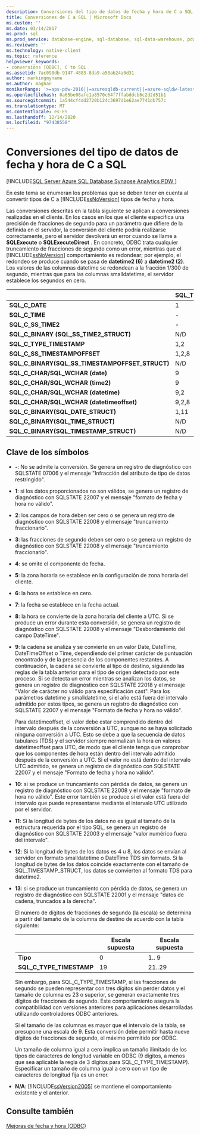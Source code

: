 ```yaml
---
description: Conversiones del tipo de datos de fecha y hora de C a SQL
title: Conversiones de C a SQL | Microsoft Docs
ms.custom: ''
ms.date: 03/14/2017
ms.prod: sql
ms.prod_service: database-engine, sql-database, sql-data-warehouse, pdw
ms.reviewer: ''
ms.technology: native-client
ms.topic: reference
helpviewer_keywords:
- conversions [ODBC], C to SQL
ms.assetid: 7ac098db-9147-4883-8da9-a58ab24a0d31
author: markingmyname
ms.author: maghan
monikerRange: '>=aps-pdw-2016||=azuresqldb-current||=azure-sqldw-latest||>=sql-server-2016||>=sql-server-linux-2017||=azuresqldb-mi-current'
ms.openlocfilehash: 0a65be08afc1a8570c64f7ffabddcb6c2d2d51b1
ms.sourcegitcommit: 1a544cf4dd2720b124c3697d1e62ae7741db757c
ms.translationtype: MT
ms.contentlocale: es-ES
ms.lasthandoff: 12/14/2020
ms.locfileid: "97438558"
---
```

# <a name="datetime-data-type-conversions-from-c-to-sql"></a>Conversiones del tipo de datos de fecha y hora de C a SQL
[!INCLUDE[SQL Server Azure SQL Database Synapse Analytics PDW ](../../includes/applies-to-version/sql-asdb-asdbmi-asa-pdw.md)]

  En este tema se enumeran los problemas que se deben tener en cuenta al convertir tipos de C a [!INCLUDE[ssNoVersion](../../includes/ssnoversion-md.md)] tipos de fecha y hora.  
  
 Las conversiones descritas en la tabla siguiente se aplican a conversiones realizadas en el cliente. En los casos en los que el cliente especifica una precisión de fracciones de segundo para un parámetro que difiere de la definida en el servidor, la conversión del cliente podría realizarse correctamente, pero el servidor devolverá un error cuando se llame a **SQLExecute** o **SQLExecuteDirect** . En concreto, ODBC trata cualquier truncamiento de fracciones de segundo como un error, mientras que el [!INCLUDE[ssNoVersion](../../includes/ssnoversion-md.md)] comportamiento es redondear; por ejemplo, el redondeo se produce cuando se pasa de **datetime2 (6)** a **datetime2 (2)**. Los valores de las columnas datetime se redondean a la fracción 1/300 de segundo, mientras que para las columnas smalldatetime, el servidor establece los segundos en cero.  
  
|   | SQL_TYPE_DATE | SQL_TYPE_TIME | SQL_SS_TIME2 | SQL_TYPE_TIMESTAMP | SQL_SS_TIMESTAMPOFFSET | SQL_CHAR | SQL_WCHAR |
| - | ------------- | ------------- | ------------ | ------------------ | --------------------- | -------- | --------- |
| **SQL_C_DATE** |1|-|-|1,6|1,5,6|1,13|1,13|  
| **SQL_C_TIME** |-|1|1|1,7|1, 5, 7|1,13|1,13|  
| **SQL_C_SS_TIME2** |-|1,3|1,10|1,7|1, 5, 7|1,13|1,13|  
| **SQL_C_BINARY (SQL_SS_TIME2_STRUCT)** |N/D|N/D|1,10,11|N/D|N/D|N/D|N/D|  
| **SQL_C_TYPE_TIMESTAMP** |1,2|1,3,4|1,4,10|1,10|1,5,10|1,13|1,13|  
| **SQL_C_SS_TIMESTAMPOFFSET** |1,2,8|1,3,4,8|1,4,8,10|1,8,10|1,10|1,13|1,13|  
| **SQL_C_BINARY(SQL_SS_TIMESTAMPOFFSET_STRUCT)** |N/D|N/D|N/D|N/D|1,10,11|N/D|N/D|  
| **SQL_C_CHAR/SQL_WCHAR (date)** |9|9|9|9,6|9,5,6|N/D|N/D|  
| **SQL_C_CHAR/SQL_WCHAR (time2)** |9|9, 3|9,10|9,7,10|9,5,7,10|N/D|N/D|  
| **SQL_C_CHAR/SQL_WCHAR (datetime)** |9,2|9, 3, 4|9,4,10|9,10|9,5,10|N/D|N/D|  
| **SQL_C_CHAR/SQL_WCHAR (datetimeoffset)** |9,2,8|9, 3, 4, 8|9,4,8,10|9,8,10|9,10|N/D|N/D|  
| **SQL_C_BINARY(SQL_DATE_STRUCT)** |1,11|N/D|N/D|N/D|N/D|N/D|N/D|  
| **SQL_C_BINARY(SQL_TIME_STRUCT)** |N/D|N/D|N/D|N/D|N/D|N/D|N/D|  
| **SQL_C_BINARY(SQL_TIMESTAMP_STRUCT)** |N/D|N/D|N/D|N/D|N/D|N/D|N/D|  
  
## <a name="key-to-symbols"></a>Clave de los símbolos  
  
-   **-**: No se admite la conversión. Se genera un registro de diagnóstico con SQLSTATE 07006 y el mensaje "Infracción del atributo de tipo de datos restringido".  
  
-   **1**: si los datos proporcionados no son válidos, se genera un registro de diagnóstico con SQLSTATE 22007 y el mensaje "formato de fecha y hora no válido".  
  
-   **2**: los campos de hora deben ser cero o se genera un registro de diagnóstico con SQLSTATE 22008 y el mensaje "truncamiento fraccionario".  
  
-   **3**: las fracciones de segundo deben ser cero o se genera un registro de diagnóstico con SQLSTATE 22008 y el mensaje "truncamiento fraccionario".  
  
-   **4**: se omite el componente de fecha.  
  
-   **5**: la zona horaria se establece en la configuración de zona horaria del cliente.  
  
-   **6**: la hora se establece en cero.  
  
-   **7**: la fecha se establece en la fecha actual.  
  
-   **8**: la hora se convierte de la zona horaria del cliente a UTC. Si se produce un error durante esta conversión, se genera un registro de diagnóstico con SQLSTATE 22008 y el mensaje "Desbordamiento del campo DateTime".  
  
-   **9**: la cadena se analiza y se convierte en un valor Date, DateTime, DateTimeOffset o Time, dependiendo del primer carácter de puntuación encontrado y de la presencia de los componentes restantes. A continuación, la cadena se convierte al tipo de destino, siguiendo las reglas de la tabla anterior para el tipo de origen detectado por este proceso. Si se detecta un error mientras se analizan los datos, se genera un registro de diagnóstico con SQLSTATE 22018 y el mensaje "Valor de carácter no válido para especificación cast". Para los parámetros datetime y smalldatetime, si el año está fuera del intervalo admitido por estos tipos, se genera un registro de diagnóstico con SQLSTATE 22007 y el mensaje "Formato de fecha y hora no válido".  
  
     Para datetimeoffset, el valor debe estar comprendido dentro del intervalo después de la conversión a UTC, aunque no se haya solicitado ninguna conversión a UTC. Esto se debe a que la secuencia de datos tabulares (TDS) y el servidor siempre normalizan la hora en valores datetimeoffset para UTC, de modo que el cliente tenga que comprobar que los componentes de hora están dentro del intervalo admitido después de la conversión a UTC. Si el valor no está dentro del intervalo UTC admitido, se genera un registro de diagnóstico con SQLSTATE 22007 y el mensaje "Formato de fecha y hora no válido".  
  
-   **10**: si se produce un truncamiento con pérdida de datos, se genera un registro de diagnóstico con SQLSTATE 22008 y el mensaje "formato de hora no válido". Este error también se produce si el valor está fuera del intervalo que puede representarse mediante el intervalo UTC utilizado por el servidor.  
  
-   **11**: Si la longitud de bytes de los datos no es igual al tamaño de la estructura requerida por el tipo SQL, se genera un registro de diagnóstico con SQLSTATE 22003 y el mensaje "valor numérico fuera del intervalo".  
  
-   **12**: Si la longitud de bytes de los datos es 4 u 8, los datos se envían al servidor en formato smalldatetime o DateTime TDS sin formato. Si la longitud de bytes de los datos coincide exactamente con el tamaño de SQL_TIMESTAMP_STRUCT, los datos se convierten al formato TDS para datetime2.  
  
-   **13**: si se produce un truncamiento con pérdida de datos, se genera un registro de diagnóstico con SQLSTATE 22001 y el mensaje "datos de cadena, truncados a la derecha".  
  
     El número de dígitos de fracciones de segundo (la escala) se determina a partir del tamaño de la columna de destino de acuerdo con la tabla siguiente:  
  
    |   | Escala supuesta | Escala supuesta |
    | - | ------------- | ------------- |
    | **Tipo** | 0 | 1.. 9 |  
    |**SQL_C_TYPE_TIMESTAMP** |19|21..29|  
  
     Sin embargo, para SQL_C_TYPE_TIMESTAMP, si las fracciones de segundo se pueden representar con tres dígitos sin perder datos y el tamaño de columna es 23 o superior, se generan exactamente tres dígitos de fracciones de segundo. Este comportamiento asegura la compatibilidad con versiones anteriores para aplicaciones desarrolladas utilizando controladores ODBC anteriores.  
  
     Si el tamaño de las columnas es mayor que el intervalo de la tabla, se presupone una escala de 9. Esta conversión debe permitir hasta nueve dígitos de fracciones de segundo, el máximo permitido por ODBC.  
  
     Un tamaño de columna igual a cero implica un tamaño ilimitado de los tipos de caracteres de longitud variable en ODBC (9 dígitos, a menos que sea aplicable la regla de 3 dígitos para SQL_C_TYPE_TIMESTAMP). Especificar un tamaño de columna igual a cero con un tipo de caracteres de longitud fija es un error.  
  
-   **N/A**: [!INCLUDE[ssVersion2005](../../includes/ssversion2005-md.md)] se mantiene el comportamiento existente y el anterior.  
  
## <a name="see-also"></a>Consulte también  
 [Mejoras de fecha y hora &#40;ODBC&#41;](../../relational-databases/native-client-odbc-date-time/date-and-time-improvements-odbc.md)  
  
  
